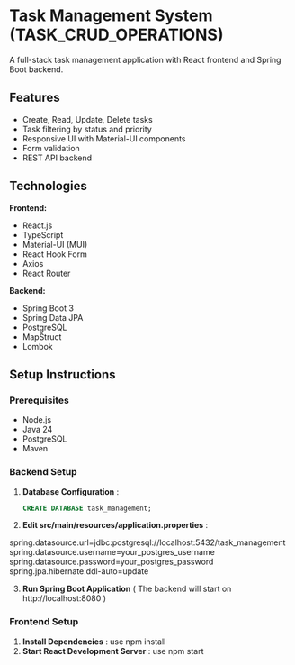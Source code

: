 # Task Management System (TASK_CRUD_OPERATIONS)

A full-stack task management application with React frontend and Spring Boot backend.

## Features

- Create, Read, Update, Delete tasks
- Task filtering by status and priority
- Responsive UI with Material-UI components
- Form validation
- REST API backend

## Technologies

**Frontend:**
- React.js
- TypeScript
- Material-UI (MUI)
- React Hook Form
- Axios
- React Router

**Backend:**
- Spring Boot 3
- Spring Data JPA
- PostgreSQL
- MapStruct
- Lombok

## Setup Instructions

### Prerequisites

- Node.js
- Java 24
- PostgreSQL 
- Maven
  

### Backend Setup

1. **Database Configuration** :
   ```sql
   CREATE DATABASE task_management;

2. **Edit src/main/resources/application.properties** :

spring.datasource.url=jdbc:postgresql://localhost:5432/task_management
spring.datasource.username=your_postgres_username
spring.datasource.password=your_postgres_password
spring.jpa.hibernate.ddl-auto=update


3. **Run Spring Boot Application** ( The backend will start on http://localhost:8080 )


### Frontend Setup

1. **Install Dependencies** :  use npm install
2. **Start React Development Server** : use npm start
